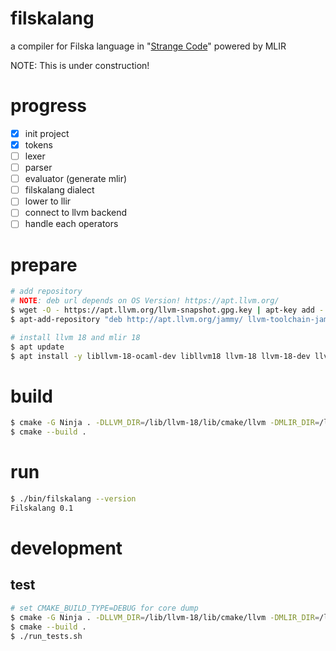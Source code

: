 # filskalang
a compiler for Filska language in "[Strange Code](https://github.com/rkneusel9/StrangeCodeBook/blob/master/chapter_12/filska.py)" powered by MLIR

NOTE: This is under construction!

# progress

- [x] init project
- [x] tokens
- [ ] lexer
- [ ] parser
- [ ] evaluator (generate mlir)
- [ ] filskalang dialect
- [ ] lower to llir
- [ ] connect to llvm backend
- [ ] handle each operators

# prepare

```bash
# add repository
# NOTE: deb url depends on OS Version! https://apt.llvm.org/
$ wget -O - https://apt.llvm.org/llvm-snapshot.gpg.key | apt-key add -
$ apt-add-repository "deb http://apt.llvm.org/jammy/ llvm-toolchain-jammy-18 main"

# install llvm 18 and mlir 18
$ apt update
$ apt install -y libllvm-18-ocaml-dev libllvm18 llvm-18 llvm-18-dev llvm-18-doc llvm-18-examples llvm-18-runtime libmlir-18-dev libmlir-18 mlir-18-tools
```

# build

```bash
$ cmake -G Ninja . -DLLVM_DIR=/lib/llvm-18/lib/cmake/llvm -DMLIR_DIR=/lib/llvm-18/lib/cmake/mlir -DCMAKE_C_COMPILER=clang 
$ cmake --build .
```

# run

```bash
$ ./bin/filskalang --version
Filskalang 0.1
```

# development

## test

```bash
# set CMAKE_BUILD_TYPE=DEBUG for core dump
$ cmake -G Ninja . -DLLVM_DIR=/lib/llvm-18/lib/cmake/llvm -DMLIR_DIR=/lib/llvm-18/lib/cmake/mlir -DCMAKE_C_COMPILER=clang -DCMAKE_BUILD_TYPE=DEBUG
$ cmake --build .
$ ./run_tests.sh
```
